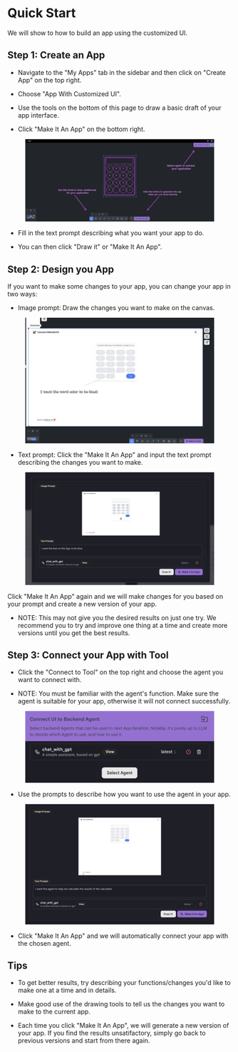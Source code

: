# Quick Start

We will show to how to build an app using the customized UI.

## Step 1: Create an App

* Navigate to the "My Apps" tab in the sidebar and then click on "Create App" on the top right.

* Choose "App With Customized UI".

* Use the tools on the bottom of this page to draw a basic draft of your app interface.

* Click "Make It An App" on the bottom right.

<figure><img src="../../images/cui-welcome.png"></figure>

* Fill in the text prompt describing what you want your app to do.

* You can then click "Draw it" or "Make It An App".


## Step 2: Design you App

If you want to make some changes to your app, you can change your app in two ways:

* Image prompt: Draw the changes you want to make on the canvas.

<figure><img src="../../images/image-prompt.png"/></figure>

* Text prompt: Click the "Make It An App" and input the text prompt describing the changes you want to make.

<figure><img src="../../images/text-prompt.png"></figure>

Click "Make It An App" again and we will make changes for you based on your prompt and create a new version of your app.

* NOTE: This may not give you the desired results on just one try. We recommend you to try and improve one thing at a time and create more versions until you get the best results.

## Step 3: Connect your App with Tool

* Click the "Connect to Tool" on the top right and choose the agent you want to connect with.

* NOTE: You must be familiar with the agent's function. Make sure the agent is suitable for your app, otherwise it will not connect successfully.

<figure><img src="../../images/connect.png"></figure>

* Use the prompts to describe how you want to use the agent in your app. 

<figure><img src="../../images/connect-describe.png"></figure>

* Click "Make It An App" and we will automatically connect your app with the chosen agent.

## Tips

* To get better results, try describing your functions/changes you'd like to make one at a time and in details.

* Make good use of the drawing tools to tell us the changes you want to make to the current app.

* Each time you click "Make It An App", we will generate a new version of your app. If you find the results unsatifactory, simply go back to previous versions and start from there again.